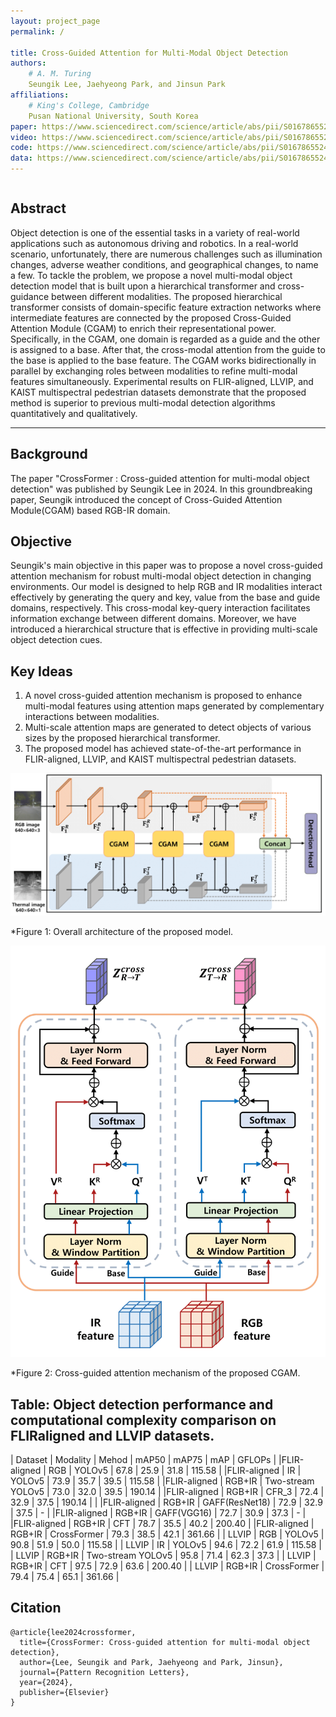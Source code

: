 ```yaml
---
layout: project_page
permalink: /

title: Cross-Guided Attention for Multi-Modal Object Detection
authors:
    # A. M. Turing
    Seungik Lee, Jaehyeong Park, and Jinsun Park
affiliations:
    # King's College, Cambridge
    Pusan National University, South Korea
paper: https://www.sciencedirect.com/science/article/abs/pii/S016786552400045X
video: https://www.sciencedirect.com/science/article/abs/pii/S016786552400045X
code: https://www.sciencedirect.com/science/article/abs/pii/S016786552400045X
data: https://www.sciencedirect.com/science/article/abs/pii/S016786552400045X
---
```


<!-- Using HTML to center the abstract -->
<div class="columns is-centered has-text-centered">
    <div class="column is-four-fifths">
        <h2>Abstract</h2>
        <div class="content has-text-justified">
<!-- The "computable" numbers may be described briefly as the real
numbers whose expressions as a decimal are calculable by finite means.
Although the subject of this paper is ostensibly the computable numbers.
it is almost equally easy to define and investigate computable functions
of an integral variable or a real or computable variable, computable
predicates, and so forth. The fundamental problems involved are,
however, the same in each case, and I have chosen the computable numbers
for explicit treatment as involving the least cumbrous technique. I hope
shortly to give an account of the relations of the computable numbers,
functions, and so forth to one another. This will include a development
of the theory of functions of a real variable expressed in terms of computable
numbers. According to my definition, a number is computable
if its decimal can be written down by a machine... -->
Object detection is one of the essential tasks in a variety of real-world applications such as autonomous driving and robotics. In a real-world scenario, unfortunately, there are numerous challenges such as illumination changes, adverse weather conditions, and geographical changes, to name a few. To tackle the problem, we propose a novel multi-modal object detection model that is built upon a hierarchical transformer and cross-guidance between different modalities. The proposed hierarchical transformer consists of domain-specific feature extraction networks where intermediate features are connected by the proposed Cross-Guided Attention Module (CGAM) to enrich their representational power. Specifically, in the CGAM, one domain is regarded as a guide and the other is assigned to a base. After that, the cross-modal attention from the guide to the base is applied to the base feature. The CGAM works bidirectionally in parallel by exchanging roles between modalities to refine multi-modal features simultaneously. Experimental results on FLIR-aligned, LLVIP, and KAIST multispectral pedestrian datasets demonstrate that the proposed method is superior to previous multi-modal detection algorithms quantitatively and qualitatively.
        </div>
    </div>
</div>

---

<!-- > Note: This is an example of a Jekyll-based project website template: [Github link](https://github.com/shunzh/project_website).\
> The following content is generated by ChatGPT. The figure is manually added. -->

## Background
<!-- The paper "On Computable Numbers, with an Application to the Entscheidungsproblem" was published by Alan Turing in 1936. In this groundbreaking paper, Turing introduced the concept of a universal computing machine, now known as the Turing machine. -->
The paper "CrossFormer : Cross-guided attention for multi-modal object detection" was published by Seungik Lee in 2024. In this groundbreaking paper, Seungik introduced the concept of Cross-Guided Attention Module(CGAM) based RGB-IR domain.

## Objective
Seungik's main objective in this paper was to propose a novel cross-guided attention
mechanism for robust multi-modal object detection in changing environments. Our model is designed to help RGB and IR modalities interact effectively by generating the query and key, value from the base and guide domains, respectively. This cross-modal key-query interaction facilitates information exchange between different domains. Moreover, we have introduced a hierarchical structure that is effective in providing multi-scale object detection cues.

## Key Ideas
1. A novel cross-guided attention mechanism is proposed to enhance multi-modal features using attention maps generated by complementary interactions between modalities.
2. Multi-scale attention maps are generated to detect objects of various sizes by the proposed hierarchical transformer.
3. The proposed model has achieved state-of-the-art performance in FLIR-aligned, LLVIP, and KAIST multispectral pedestrian datasets.

![Turing Machine](./static/image/figure1.png)

*Figure 1: Overall architecture of the proposed model.

![Turing Machine](./static/image/figure2.png)

*Figure 2:  Cross-guided attention mechanism of the proposed CGAM.

## Table: Object detection performance and computational complexity comparison on FLIRaligned and LLVIP datasets.

<!-- | Computable Numbers | Non-Computable Numbers |
|-------------------|-----------------------|
| Rational numbers, e.g., 1/2, 3/4 | Transcendental numbers, e.g., π, e |
| Algebraic numbers, e.g., √2, ∛3 | Non-algebraic numbers, e.g., √2 + √3 |
| Numbers with finite decimal representations | Numbers with infinite, non-repeating decimal representations | -->

|   Dataset   | Modality |       Mehod        | mAP50 | mAP75 | mAP  | GFLOPs |
|FLIR-aligned |    RGB   |       YOLOv5       | 67.8  | 25.9  | 31.8 | 115.58 |
|FLIR-aligned |    IR    |       YOLOv5       | 73.9  | 35.7  | 39.5 | 115.58 |
|FLIR-aligned |  RGB+IR  | Two-stream YOLOv5  | 73.0  | 32.0  | 39.5 | 190.14 |
|FLIR-aligned |  RGB+IR  | CFR_3              | 72.4  | 32.9  | 37.5 | 190.14 |    |
|FLIR-aligned |  RGB+IR  | GAFF(ResNet18)     | 72.9  | 32.9  | 37.5 |  -     |
|FLIR-aligned |  RGB+IR  | GAFF(VGG16)        | 72.7  | 30.9  | 37.3 |  -     |
|FLIR-aligned |  RGB+IR  | CFT                | 78.7  | 35.5  | 40.2 | 200.40 |
|FLIR-aligned |  RGB+IR  | CrossFormer        | 79.3  | 38.5  | 42.1 | 361.66 |
|    LLVIP    |    RGB   |       YOLOv5       | 90.8  | 51.9  | 50.0 | 115.58 |
|    LLVIP    |    IR    |       YOLOv5       | 94.6  | 72.2  | 61.9 | 115.58 |
|    LLVIP    |  RGB+IR  | Two-stream YOLOv5  | 95.8  | 71.4  | 62.3 |  37.3  |
|    LLVIP    |  RGB+IR  | CFT                | 97.5  | 72.9  | 63.6 | 200.40 |
|    LLVIP    |  RGB+IR  | CrossFormer        | 79.4  | 75.4  | 65.1 | 361.66 |


<!-- He used the concept of a universal Turing machine to prove that the set of computable functions is recursively enumerable, meaning it can be listed by an algorithm. -->

<!-- ## Significance
Turing's paper laid the foundation for the theory of computation and had a profound impact on the development of computer science. The Turing machine became a fundamental concept in theoretical computer science, serving as a theoretical model for studying the limits and capabilities of computation. Turing's work also influenced the development of programming languages, algorithms, and the design of modern computers. -->

## Citation
```
@article{lee2024crossformer,
  title={CrossFormer: Cross-guided attention for multi-modal object detection},
  author={Lee, Seungik and Park, Jaehyeong and Park, Jinsun},
  journal={Pattern Recognition Letters},
  year={2024},
  publisher={Elsevier}
}
```
